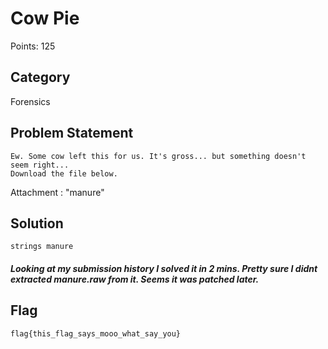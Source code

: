 # Cow Pie
Points: 125
## Category
Forensics
## Problem Statement
```
Ew. Some cow left this for us. It's gross... but something doesn't seem right...
Download the file below.
```
Attachment : "manure"
## Solution
```
strings manure
```
##### Looking at my submission history I solved it in 2 mins. Pretty sure I didnt extracted manure.raw from it. Seems it was patched later.

## Flag
```
flag{this_flag_says_mooo_what_say_you}
```
